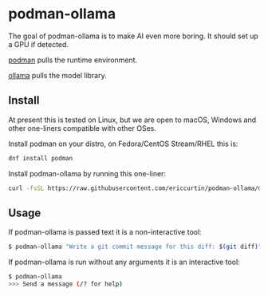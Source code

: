 # podman-ollama

The goal of podman-ollama is to make AI even more boring. It should set up a GPU if detected.

[podman](https://github.com/containers/podman) pulls the runtime environment.

[ollama](https://github.com/ollama/ollama) pulls the model library.

## Install

At present this is tested on Linux, but we are open to macOS, Windows and other one-liners compatible with other OSes.

Install podman on your distro, on Fedora/CentOS Stream/RHEL this is:

```bash
dnf install podman
```

Install podman-ollama by running this one-liner:

```bash
curl -fsSL https://raw.githubusercontent.com/ericcurtin/podman-ollama/main/install.sh | sudo bash
```

## Usage

If podman-ollama is passed text it is a non-interactive tool:

```bash
$ podman-ollama "Write a git commit message for this diff: $(git diff)"
```

If podman-ollama is run without any arguments it is an interactive tool:

``` bash
$ podman-ollama
>>> Send a message (/? for help)
```

